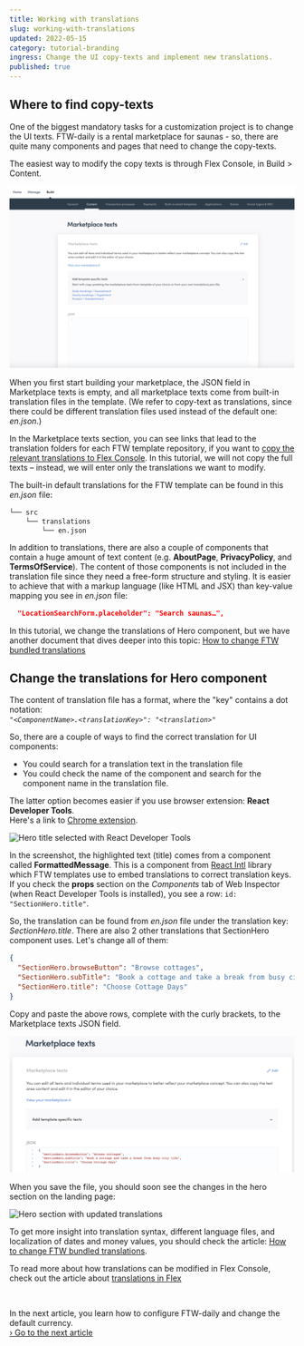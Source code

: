 ```yaml
---
title: Working with translations
slug: working-with-translations
updated: 2022-05-15
category: tutorial-branding
ingress: Change the UI copy-texts and implement new translations.
published: true
---
```


## Where to find copy-texts

One of the biggest mandatory tasks for a customization project is to
change the UI texts. FTW-daily is a rental marketplace for saunas - so,
there are quite many components and pages that need to change the
copy-texts.

The easiest way to modify the copy texts is through Flex Console, in
Build > Content.

![Modify marketplace texts](./translation_start.png)

When you first start building your marketplace, the JSON field in
Marketplace texts is empty, and all marketplace texts come from built-in
translation files in the template. (We refer to copy-text as
translations, since there could be different translation files used
instead of the default one: _en.json_.)

In the Marketplace texts section, you can see links that lead to the
translation folders for each FTW template repository, if you want to
[copy the relevant translations to Flex Console](/concepts/translations/#how-translations-are-handled-in-flex).
In this tutorial, we will not copy the full texts – instead, we will
enter only the translations we want to modify.

The built-in default translations for the FTW template can be found in
this _en.json_ file:

```shell
└── src
    └── translations
        └── en.json
```

In addition to translations, there are also a couple of components that contain a
huge amount of text content (e.g. **AboutPage**, **PrivacyPolicy**, and
**TermsOfService**). The content of those components is not included in
the translation file since they need a free-form structure and styling.
It is easier to achieve that with a markup language (like HTML and JSX)
than key-value mapping you see in _en.json_ file:

```json
  "LocationSearchForm.placeholder": "Search saunas…",
```

In this tutorial, we change the translations of Hero component, but we
have another document that dives deeper into this topic:
[How to change FTW bundled translations](/ftw/how-to-change-ftw-bundled-translations/)

## Change the translations for Hero component

The content of translation file has a format, where the "key" contains a
dot notation:<br />
_`"<ComponentName>.<translationKey>": "<translation>"`_

So, there are a couple of ways to find the correct translation for UI
components:

- You could search for a translation text in the translation file
- You could check the name of the component and search for the component name in the
  translation file.

The latter option becomes easier if you use browser extension: **React
Developer Tools**.<br /> Here's a link to
[Chrome extension](https://chrome.google.com/webstore/search/React%20Developer%20Tools?hl=en).

![Hero title selected with React Developer Tools](./react-devtools.png)

In the screenshot, the highlighted text (title) comes from a component
called **FormattedMessage**. This is a component from
[React Intl](https://github.com/formatjs/react-intl) library which FTW
templates use to embed translations to correct translation keys. If you
check the **props** section on the _Components_ tab of Web Inspector
(when React Developer Tools is installed), you see a row:
`id: "SectionHero.title"`.

So, the translation can be found from _en.json_ file under the
translation key: _SectionHero.title_. There are also 2 other
translations that SectionHero component uses. Let's change all of them:

```json
{
  "SectionHero.browseButton": "Browse cottages",
  "SectionHero.subTitle": "Book a cottage and take a break from busy city life",
  "SectionHero.title": "Choose Cottage Days"
}
```

Copy and paste the above rows, complete with the curly brackets, to the Marketplace texts JSON field. 

![Modified SectionHero translations in Console](./tutorial_translations.png)


When you save the file, you should soon see the changes in the hero section
on the landing page:

![Hero section with updated translations](./hero-with-updated-translations.png)

To get more insight into translation syntax, different language files,
and localization of dates and money values, you should check the
article:
[How to change FTW bundled translations](/ftw/how-to-change-ftw-bundled-translations/).

To read more about how translations can be modified in Flex Console, check out the article about [translations in Flex](/concepts/translations/)

<br />

In the next article, you learn how to configure FTW-daily and change the
default currency.<br />
[› Go to the next article](/tutorial/configurations/)
